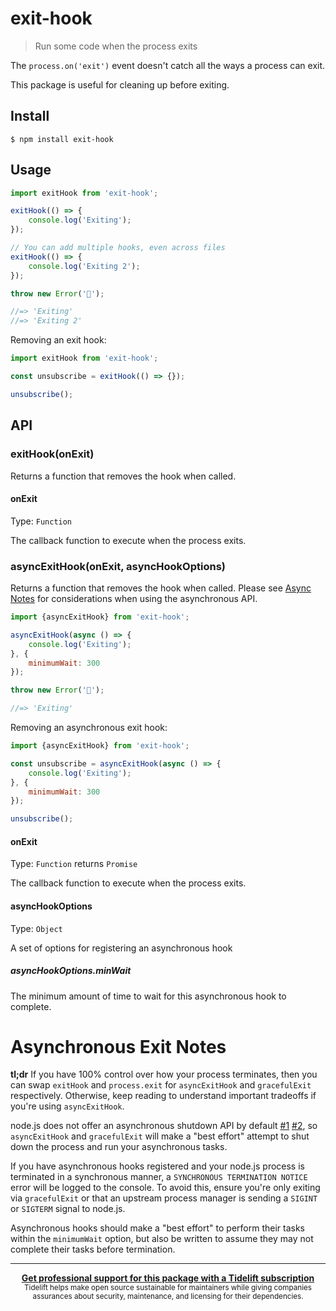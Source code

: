 # exit-hook

> Run some code when the process exits

The `process.on('exit')` event doesn't catch all the ways a process can exit.

This package is useful for cleaning up before exiting.

## Install

```
$ npm install exit-hook
```

## Usage

```js
import exitHook from 'exit-hook';

exitHook(() => {
	console.log('Exiting');
});

// You can add multiple hooks, even across files
exitHook(() => {
	console.log('Exiting 2');
});

throw new Error('🦄');

//=> 'Exiting'
//=> 'Exiting 2'
```

Removing an exit hook:

```js
import exitHook from 'exit-hook';

const unsubscribe = exitHook(() => {});

unsubscribe();
```

## API

### exitHook(onExit)

Returns a function that removes the hook when called.

#### onExit

Type: `Function`

The callback function to execute when the process exits.

### asyncExitHook(onExit, asyncHookOptions)

Returns a function that removes the hook when called. Please see [Async Notes](#async-notes) for considerations when using the asynchronous API.

```js
import {asyncExitHook} from 'exit-hook';

asyncExitHook(async () => {
	console.log('Exiting');
}, {
	minimumWait: 300
});

throw new Error('🦄');

//=> 'Exiting'
```

Removing an asynchronous exit hook:

```js
import {asyncExitHook} from 'exit-hook';

const unsubscribe = asyncExitHook(async () => {
	console.log('Exiting');
}, {
	minimumWait: 300
});

unsubscribe();
```

#### onExit

Type: `Function` returns `Promise`

The callback function to execute when the process exits.

#### asyncHookOptions

Type: `Object`

A set of options for registering an asynchronous hook

##### asyncHookOptions.minWait

The minimum amount of time to wait for this asynchronous hook to complete.

# Asynchronous Exit Notes

**tl;dr** If you have 100% control over how your process terminates, then you can swap `exitHook` and `process.exit` for `asyncExitHook` and `gracefulExit` respectively. Otherwise, keep reading to understand important tradeoffs if you're using `asyncExitHook`.

node.js does not offer an asynchronous shutdown API by default [#1](https://github.com/nodejs/node/discussions/29480#discussioncomment-99213) [#2](https://github.com/nodejs/node/discussions/29480#discussioncomment-99217), so `asyncExitHook` and `gracefulExit` will make a "best effort" attempt to shut down the process and run your asynchronous tasks.

If you have asynchronous hooks registered and your node.js process is terminated in a synchronous manner, a `SYNCHRONOUS TERMINATION NOTICE` error will be logged to the console. To avoid this, ensure you're only exiting via `gracefulExit` or that an upstream process manager is sending a `SIGINT` or `SIGTERM` signal to node.js.

Asynchronous hooks should make a "best effort" to perform their tasks within the `minimumWait` option, but also be written to assume they may not complete their tasks before termination.

---

<div align="center">
	<b>
		<a href="https://tidelift.com/subscription/pkg/npm-exit-hook?utm_source=npm-exit-hook&utm_medium=referral&utm_campaign=readme">Get professional support for this package with a Tidelift subscription</a>
	</b>
	<br>
	<sub>
		Tidelift helps make open source sustainable for maintainers while giving companies<br>assurances about security, maintenance, and licensing for their dependencies.
	</sub>
</div>